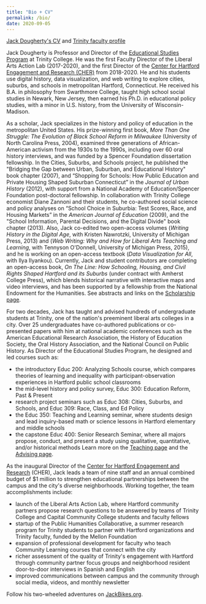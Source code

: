 ```yaml
---
title: "Bio + CV"
permalink: /bio/
date: 2020-09-05
---
```

[Jack Dougherty's CV](http://bit.ly/cv-jack-dougherty) and [Trinity faculty profile](http://internet2.trincoll.edu/facProfiles/Default.aspx?fid=1004266)

Jack Dougherty is Professor and Director of the [Educational Studies Program](http://commons.trincoll.edu/educ) at Trinity College. He was the first Faculty Director of the Liberal Arts Action Lab (2017-2020), and the first Director of the [Center for Hartford Engagement and Research (CHER)](http://cher.trincoll.edu) from 2018-2020. He and his students use digital history, data visualization, and web writing to explore cities, suburbs, and schools in metropolitan Hartford, Connecticut. He received his B.A. in philosophy from Swarthmore College, taught high school social studies in Newark, New Jersey, then earned his Ph.D. in educational policy studies, with a minor in U.S. history, from the University of Wisconsin-Madison.

As a scholar, Jack specializes in the history and policy of education in the metropolitan United States. His prize-winning first book, *More Than One Struggle: The Evolution of Black School Reform in Milwaukee* (University of North Carolina Press, 2004), examined three generations of African-American activism from the 1930s to the 1990s, including over 60 oral history interviews, and was funded by a Spencer Foundation dissertation fellowship. In the Cities, Suburbs, and Schools project, he published the "Bridging the Gap between Urban, Suburban, and Educational History" book chapter (2007), and “Shopping for Schools: How Public Education and Private Housing Shaped Suburban Connecticut” in the *Journal of Urban History* (2012), with support from a National Academy of Education/Spencer Foundation post-doctoral fellowship. In collaboration with Trinity College economist Diane Zannoni and their students, he co-authored social science and policy analyses on “School Choice in Suburbia: Test Scores, Race, and Housing Markets” in the *American Journal of Education* (2009), and the "School Information, Parental Decisions, and the Digital Divide" book chapter (2013). Also, Jack co-edited two open-access volumes (*Writing History in the Digital Age*, with Kristen Nawrotzki, University of Michigan Press, 2013) and (*Web Writing: Why and How for Liberal Arts Teaching and Learning*, with Tennyson O'Donnell, University of Michigan Press, 2015), and he is working on an open-access textbook (*Data Visualization for All*, with Ilya Ilyankou). Currently, Jack and student contributors are completing an open-access book, *On The Line: How Schooling, Housing, and Civil Rights Shaped Hartford and its Suburbs* (under contract with Amherst College Press), which blends historical narrative with interactive maps and video interviews, and has been supported by a fellowship from the National Endowment for the Humanities. See abstracts and links on the [Scholarship page](https://jackdougherty.org/scholarship/).

For two decades, Jack has taught and advised hundreds of undergraduate students at Trinity, one of the nation's preeminent liberal arts colleges in a city. Over 25 undergraduates have co-authored publications or co-presented papers with him at national academic conferences such as the American Educational Research Association, the History of Education Society, the Oral History Association, and the National Council on Public History. As Director of the Educational Studies Program, he designed and led courses such as:
- the introductory Educ 200: Analyzing Schools course, which compares theories of learning and inequality with participant-observation experiences in Hartford public school classrooms
- the mid-level history and policy survey, Educ 300: Education Reform, Past & Present
- research project seminars such as Educ 308: Cities, Suburbs, and Schools, and Educ 309: Race, Class, and Ed Policy
- the Educ 350: Teaching and Learning seminar, where students design and lead inquiry-based math or science lessons in Hartford elementary and middle schools
- the capstone Educ 400: Senior Research Seminar, where all majors propose, conduct, and present a study using qualitative, quantitative, and/or historical methods
Learn more on the [Teaching page](https://jackdougherty.org/teaching/) and the [Advising page](https://jackdougherty.org/advising/).

As the inaugural Director of the [Center for Hartford Engagement and Research](http://cher.trincoll.edu) (CHER), Jack leads a team of nine staff and an annual combined budget of $1 million to strengthen educational partnerships between the campus and the city's diverse neighborhoods. Working together, the team accomplishments include:
- launch of the Liberal Arts Action Lab, where Hartford community partners propose research questions to be answered by teams of Trinity College and Capital Community College students and faculty fellows
- startup of the Public Humanities Collaborative, a summer research program for Trinity students to partner with Hartford organizations and Trinity faculty, funded by the Mellon Foundation
- expansion of professional development for faculty who teach Community Learning courses that connect with the city
- richer assessment of the quality of Trinity's engagement with Hartford through community partner focus groups and neighborhood resident door-to-door interviews in Spanish and English
- improved communications between campus and the community through social media, videos, and monthly newsletter

Follow his two-wheeled adventures on [JackBikes.org](http://jackbikes.org).
